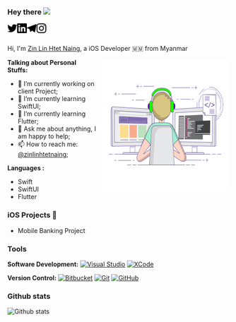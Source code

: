 ### Hey there <img src="https://media.giphy.com/media/hvRJCLFzcasrR4ia7z/giphy.gif" width="25px">

<a href="https://twitter.com/zinlinhtetnaing/">
  <img align="left" alt="Zin Lin Htet Naing | Twitter" width="22px" src="https://github.com/zinlinhtetnaing/zinlinhtetnaing/blob/main/Source/twitter.svg" />
</a>

<a href="http://linkedin.com/in/zin-lin-htet-naing-849b42188/">
  <img align="left" alt="Zin Lin Htet Naing's LinkdeIN" width="22px" src="https://github.com/zinlinhtetnaing/zinlinhtetnaing/blob/main/Source/linkedin.svg" />
</a>

<a href="https://t.me/devsilentlin">
  <img align="left" alt="Zin Lin Htet Naing's Telegram" width="22px" src="https://github.com/zinlinhtetnaing/zinlinhtetnaing/blob/main/Source/telegram.svg" />
</a>

<a href="https://www.instagram.com/dev.zinlinhtetnaing/">
  <img align="left" alt="Zin Lin Htet Naing's Instagram" width="22px" src="https://github.com/zinlinhtetnaing/zinlinhtetnaing/blob/main/Source/instagram.svg" />
</a>
<br/>
<br/>

Hi, I'm [Zin Lin Htet Naing](https://zinlinhtetnaing.github.io/), a iOS Developer  🇲🇲 from Myanmar

  <img align="right" alt="GIF" src="https://github.com/zinlinhtetnaing/zinlinhtetnaing/blob/main/Source/image.gif?raw=true" width="300" height="300" />

**Talking about Personal Stuffs:**

- 🔭 I’m currently working on client Project;
- 🌱 I’m currently learning SwiftUI;
- 🌱 I’m currently learning Flutter;
- 💬 Ask me about anything, I am happy to help;
- 📫 How to reach me: [@zinlinhtetnaing](https://www.instagram.com/dev.zinlinhtetnaing/);

**Languages :**  
 * Swift  <br/>
 * SwiftUI <br/>
 * Flutter
 
### iOS Projects 🚀
 * Mobile Banking Project
 
### Tools

**Software Development:**
[![Visual Studio](https://img.shields.io/badge/-007ACC?style=flat&logo=Visual-Studio-Code&logoColor=white&link=https://github.com/zinlinhtetnaing "Visual Studio")](https://github.com/zinlinhtetnaing)
[![XCode](https://img.shields.io/badge/-1575F9?style=flat&logo=Xcode&logoColor=white&link=https://github.com/zinlinhtetnaing "Xcode")](https://github.com/zinlinhtetnaing)

**Version Control:**
[![Bitbucket](https://img.shields.io/badge/-Bitbucket-blue?style=flat&logo=bitbucket&link=https://github.com/zinlinhtetnaing)](https://github.com/zinlinhtetnaing)
[![Git](https://img.shields.io/badge/-Git-black?style=flat&logo=git&link=https://github.com/zinlinhtetnaing)](https://github.com/zinlinhtetnaing)
[![GitHub](https://img.shields.io/badge/-GitHub-181717?style=flat&logo=github&link=https://github.com/zinlinhtetnaing)](https://github.com/zinlinhtetnaing)
<br/>


### Github stats
![Github stats](https://github-readme-stats.vercel.app/api?username=zinlinhtetnaing&theme=vue&show_icons=true&count_private=true)
